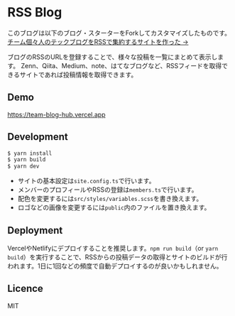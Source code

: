 # RSS Blog
このブログは以下のブログ・スターターをForkしてカスタマイズしたものです。
[チーム個々人のテックブログをRSSで集約するサイトを作った →](https://zenn.dev/catnose99/articles/cb72a73368a547756862)

ブログのRSSのURLを登録することで、様々な投稿を一覧にまとめて表示します。
Zenn、Qiita、Medium、note、はてなブログなど、RSSフィードを取得できるサイトであれば投稿情報を取得できます。

## Demo
https://team-blog-hub.vercel.app

## Development
```bash
$ yarn install
$ yarn build
$ yarn dev
```

- サイトの基本設定は`site.config.ts`で行います。
- メンバーのプロフィールやRSSの登録は`members.ts`で行います。
- 配色を変更するには`src/styles/variables.scss`を書き換えます。
- ロゴなどの画像を変更するには`public`内のファイルを置き換えます。

## Deployment
VercelやNetlifyにデプロイすることを推奨します。`npm run build`（or `yarn build`）を実行することで、RSSからの投稿データの取得とサイトのビルドが行われます。1日に1回などの頻度で自動デプロイするのが良いかもしれません。

## Licence
MIT